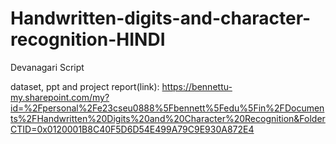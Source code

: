 # Handwritten-digits-and-character-recognition-HINDI
Devanagari Script 

dataset, ppt and project report(link): 
https://bennettu-my.sharepoint.com/my?id=%2Fpersonal%2Fe23cseu0888%5Fbennett%5Fedu%5Fin%2FDocuments%2FHandwritten%20Digits%20and%20Character%20Recognition&FolderCTID=0x0120001B8C40F5D6D54E499A79C9E930A872E4
